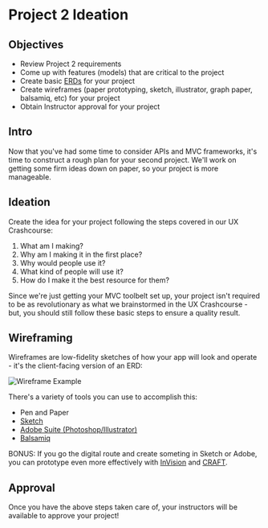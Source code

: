 # Project 2 Ideation

## Objectives

- Review Project 2 requirements
- Come up with features (models) that are critical to the project
- Create basic [ERDs](https://en.wikipedia.org/wiki/Entity%E2%80%93relationship_model) for your project
- Create wireframes (paper prototyping, sketch, illustrator, graph paper, balsamiq, etc) for your project
- Obtain Instructor approval for your project

## Intro

Now that you've had some time to consider APIs and MVC frameworks, it's time to construct a rough plan for your second project. We'll work on getting some firm ideas down on paper, so your project is more manageable.

## Ideation

Create the idea for your project following the steps covered in our UX Crashcourse:

1. What am I making?
2. Why am I making it in the first place?
3. Why would people use it?
4. What kind of people will use it?
5. How do I make it the best resource for them?

Since we're just getting your MVC toolbelt set up, your project isn't required to be as revolutionary as what we brainstormed in the UX Crashcourse - but, you should still follow these basic steps to ensure a quality result.

## Wireframing

Wireframes are low-fidelity sketches of how your app will look and operate - it's the client-facing version of an ERD:

![Wireframe Example](http://anythingnet.com.au/wp-content/uploads/2015/05/app-development-wireframing-flowchart.jpg)

There's a variety of tools you can use to accomplish this:
- Pen and Paper
- [Sketch](https://www.sketchapp.com/)
- [Adobe Suite (Photoshop/Illustrator)](http://www.adobe.com/creativecloud.html)
- [Balsamiq](https://balsamiq.com/)

BONUS: If you go the digital route and create someting in Sketch or Adobe, you can prototype even more effectively with [InVision](https://www.invisionapp.com/) and [CRAFT](https://www.invisionapp.com/craft).

## Approval

Once you have the above steps taken care of, your instructors will be available to approve your project! 



